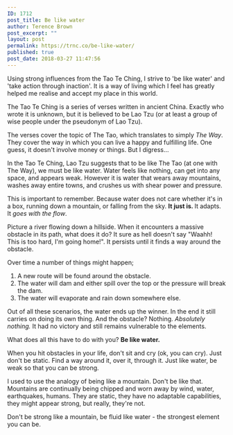 ```yaml
---
ID: 1712
post_title: Be like water
author: Terence Brown
post_excerpt: ""
layout: post
permalink: https://trnc.co/be-like-water/
published: true
post_date: 2018-03-27 11:47:56
---
```

Using strong influences from the Tao Te Ching, I strive to 'be like water' and 'take action through inaction'. It is a way of living which I feel has greatly helped me realise and accept my place in this world.

The Tao Te Ching is a series of verses written in ancient China. Exactly who wrote it is unknown, but it is believed to be Lao Tzu (or at least a group of wise people under the pseudonym of Lao Tzu).

The verses cover the topic of The Tao, which translates to simply <em>The Way</em>. They cover the way in which you can live a happy and fulfilling life. One guess, it doesn't involve money or things. But I digress...

In the Tao Te Ching, Lao Tzu suggests that to be like The Tao (at one with The Way), we must be like water. Water feels like nothing, can get into any space, and appears weak. However it is water that wears away mountains, washes away entire towns, and crushes us with shear power and pressure.

This is important to remember. Because water does not care whether it's in a box, running down a mountain, or falling from the sky. <strong><strong>It just is.</strong> </strong>It adapts. It <em>goes with the flow</em>.

Picture a river flowing down a hillside. When it encounters a massive obstacle in its path, what does it do? It sure as hell doesn't say "Waahh! This is too hard, I'm going home!". It persists until it finds a way around the obstacle.

Over time a number of things might happen;

<ol>
    <li>A new route will be found around the obstacle.</li>
    <li>The water will dam and either spill over the top or<span style="text-indent: 0em;"> the pressure will break the dam.</span></li>
    <li>The water will evaporate and rain down somewhere else.</li>
</ol>

Out of all these scenarios, the water ends up the winner. In the end it still carries on doing its own thing. And the obstacle? Nothing. <em>Absolutely nothing.</em> It had no victory and still remains vulnerable to the elements.

What does all this have to do with you? <strong>Be like water.</strong>

When you hit obstacles in your life, don't sit and cry (ok, you can cry). Just don't be static. Find a way around it, over it, through it. Just like water, be weak so that you can be strong.

I used to use the analogy of being like a mountain. Don't be like that. Mountains are continually being chipped and worn away by wind, water, earthquakes, humans. They are static, they have no adaptable capabilities, they might appear strong, but really, they're not.

Don't be strong like a mountain, be fluid like water - the strongest element you can be.